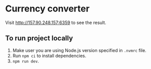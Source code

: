 # Currency converter

Visit <http://157.90.248.157:6359> to see the result.

## To run project locally

1. Make user you are using Node.js version specified in `.nvmrc` file.
1. Run `npm ci` to install dependencies.
1. `npm run dev`.
